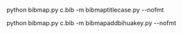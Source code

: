 python bibmap.py c.bib -m bibmaptitlecase.py --nofmt

python bibmap.py c.bib -m bibmapaddbihuakey.py --nofmt